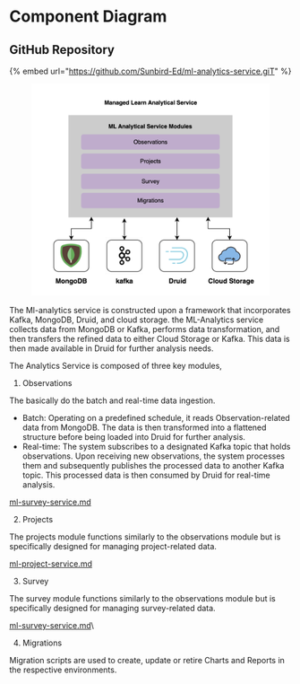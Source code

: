 # Component Diagram



## GitHub Repository

{% embed url="https://github.com/Sunbird-Ed/ml-analytics-service.giT" %}



<figure><img src="../../../../../.gitbook/assets/Screenshot 2023-08-16 at 2.08.08 PM (1).png" alt=""><figcaption></figcaption></figure>



The Ml-analytics service is constructed upon a framework that incorporates Kafka, MongoDB, Druid, and cloud storage. the ML-Analytics service collects data from MongoDB or Kafka, performs data transformation, and then transfers the refined data to either Cloud Storage or Kafka. This data is then made available in Druid for further analysis needs.

The Analytics Service is composed of three key modules,&#x20;

1. Observations

&#x20;The basically do the batch and real-time data ingestion.&#x20;

* Batch: Operating on a predefined schedule, it reads Observation-related data from MongoDB. The data is then transformed into a flattened structure before being loaded into Druid for further analysis.
* Real-time: The system subscribes to a designated Kafka topic that holds observations. Upon receiving new observations, the system processes them and subsequently publishes the processed data to another Kafka topic. This processed data is then consumed by Druid for real-time analysis.

[ml-survey-service.md](../ml-survey-service.md "mention")



2. Projects

The projects module functions similarly to the observations module but is specifically designed for managing project-related data.

[ml-project-service.md](../ml-project-service.md "mention")



3. Survey

The survey module functions similarly to the observations module but is specifically designed for managing survey-related data.

[ml-survey-service.md](../ml-survey-service.md "mention")\


4. Migrations

&#x20;Migration scripts are used to create, update or retire Charts and Reports in the respective environments.\
&#x20;

